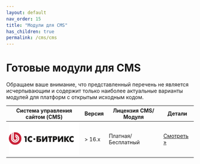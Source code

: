 ```yaml
---
layout: default
nav_order: 15
title: "Модули для CMS"
has_children: true
permalink: /cms/cms
---
```


# Готовые модули для CMS

Обращаем ваше внимание, что представленный перечень не является исчерпывающим и содержит только наиболее
актуальные варианты модулей для платформ с открытым исходным кодом.


| Система управления сайтом (CMS)                 | Версия | Лицензия CMS/Модуля   | Детали
| ----------------------------------------------- | -------| --------------------- | ---------------------------------
| ![1С Битрикс](/assets/images/cms/1s_bitrix.svg) | > 16.x | Платная/Бесплатный    | [Смотреть &raquo;](/docs/cms/1c-bitrix)
